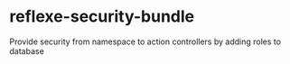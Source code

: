 reflexe-security-bundle
=======================

Provide security from namespace to action controllers by adding roles to database

